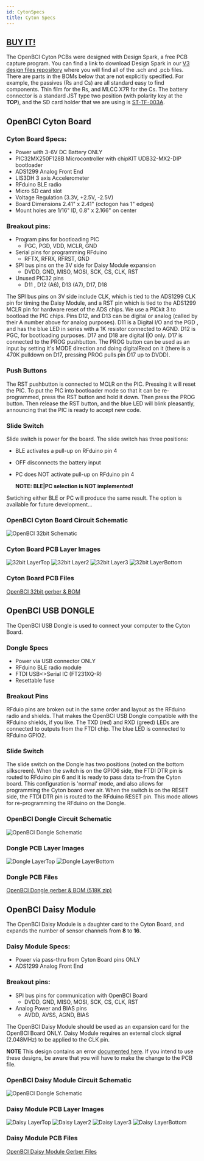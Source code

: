 ```yaml
---
id: CytonSpecs
title: Cyton Specs
---
```

## [BUY IT!](https://shop.openbci.com/collections/frontpage/products/cyton-biosensing-board-8-channel)

The OpenBCI Cyton PCBs were designed with Design Spark, a free PCB capture program. You can find a link to download Design Spark in our [V3 design files repository](https://github.com/OpenBCI/V3_Hardware_Design_Files) where you will find all of the .sch and .pcb files. There are parts in the BOMs below that are not explicitly specified. For example, the passives (Rs and Cs) are all standard easy to find components. Thin film for the Rs, and MLCC X7R for the Cs. The battery connector is a standard JST type two position (with polarity key at the **TOP**), and the SD card holder that we are using is [ST-TF-003A](https://octopart.com/st-tf-003a-suntech-29424852).

## OpenBCI Cyton Board

### Cyton Board Specs:

-   Power with 3-6V DC Battery ONLY
-   PIC32MX250F128B Microcontroller with chipKIT UDB32-MX2-DIP bootloader
-   ADS1299 Analog Front End
-   LIS3DH 3 axis Accelerometer
-   RFduino BLE radio
-   Micro SD card slot
-   Voltage Regulation (3.3V, +2.5V, -2.5V)
-   Board Dimensions 2.41" x 2.41" (octogon has 1" edges)
-   Mount holes are 1/16" ID, 0.8" x 2.166" on center

### Breakout pins:

-   Program pins for bootloading PIC
    -   PGC, PGD, VDD, MCLR, GND
-   Serial pins for programming RFduino
    -   RFTX, RFRX, RFRST, GND
-   SPI bus pins on the 3V side for Daisy Module expansion
    -   DVDD, GND, MISO, MOSI, SCK, CS, CLK, RST
-   Unused PIC32 pins
    -   D11 , D12 (A6), D13 (A7), D17, D18

The SPI bus pins on 3V side include CLK, which is tied to the ADS1299 CLK pin for timing the Daisy Module, and a RST pin which is tied to the ADS1299 MCLR pin for hardware reset of the ADS chips. We use a PICkit 3 to bootload the PIC chips. Pins D12, and D13 can be digital or analog (called by their A number above for analog purposes). D11 is a Digital I/O and the PGD , and has the blue LED in series with a 1K resistor connected to AGND. D12 is PGC, for bootloading purposes. D17 and D18 are digital I|O only. D17 is connected to the PROG pushbutton. The PROG button can be used as an input by setting it's MODE direction and doing digitalRead on it (there is a 470K pulldown on D17, pressing PROG pulls pin D17 up to DVDD).

### Push Buttons

The RST pushbutton is connected to MCLR on the PIC. Pressing it will reset the PIC. To put the PIC into bootloader mode so that it can be re-programmed, press the RST button and hold it down. Then press the PROG button. Then release the RST button, and the blue LED will blink pleasantly, announcing that the PIC is ready to accept new code.

### Slide Switch

Slide switch is power for the board. The slide switch has three positions:

-   BLE activates a pull-up on RFduino pin 4
-   OFF disconnects the battery input
-   PC does NOT activate pull-up on RFduino pin 4

      **NOTE: BLE|PC selection is NOT implemented!**

Swtiching either BLE or PC will produce the same result. The option is available for future development...

### OpenBCI Cyton Board Circuit Schematic

![OpenBCI 32bit Schematic](../assets/CytonImages/OBCI_V3_32bit-Schematic.jpg)

### Cyton Board PCB Layer Images

![32bit LayerTop](../assets/CytonImages/OBCI_32bit_layerTop.jpg)
![32bit Layer2](../assets/CytonImages/OBCI_32bit_layerTwo.jpg)
![32bit Layer3](../assets/CytonImages/OBCI_32bit_layerThree.jpg)
![32bit LayerBottom](../assets/CytonImages/OBCI_32bit_layerBottom_noMirror.jpg)

### Cyton Board PCB Files

[OpenBCI 32bit gerber & BOM](https://github.com/OpenBCI/V3_Hardware_Design_Files/tree/master/OpenBCI%20Cyton%20Designs/OBCI_Cyton_Plots)

## OpenBCI USB DONGLE

The OpenBCI USB Dongle is used to connect your computer to the Cyton Board.

### Dongle Specs

-   Power via USB connector ONLY
-   RFduino BLE radio module
-   FTDI USB&lt;&gt;Serial IC (FT231XQ-R)
-   Resettable fuse

### Breakout Pins

RFduio pins are broken out in the same order and layout as the RFduino radio and shields. That makes the OpenBCI USB Dongle compatible with the RFduino shields, if you like. The TXD (red) and RXD (greed) LEDs are connected to outputs from the FTDI chip. The blue LED is connected to RFduino GPIO2.

### Slide Switch

The slide switch on the Dongle has two positions (noted on the bottom  silkscreen). When the switch is on the GPIO6 side, the FTDI DTR pin is routed to RFduino pin 6 and it is ready to pass data to-from the Cyton board. This configuration is 'normal' mode, and also allows for programming the Cyton board over air. When the switch is on the RESET side, the FTDI DTR pin is routed to the RFduino RESET pin. This mode allows for re-programming the RFduino on the Dongle.

### OpenBCI Dongle Circuit Schematic

![OpenBCI Dongle Schematic](../assets/CytonImages/OBCI_DONGLE-Schematic.jpg)

### Dongle PCB Layer Images

![Dongle LayerTop](../assets/CytonImages/OBCI_DONGLE_layerTop.jpg)
![Dongle LayerBottom](../assets/CytonImages/OBCI_DONGLE_layerBottom.jpg)

### Dongle PCB Files

[OpenBCI Dongle gerber & BOM (518K zip)](http://ultracortex.com/downloads/hardware/OpenBCI_Dongle.zip)

## OpenBCI Daisy Module

The OpenBCI Daisy Module is a daughter card to the Cyton Board, and expands the number of sensor channels from **8** to **16**.

### Daisy Module Specs:

-   Power via pass-thru from Cyton Board pins ONLY
-   ADS1299 Analog Front End

### Breakout pins:

-   SPI bus pins for communication with OpenBCI Board
    -   DVDD, GND, MISO, MOSI, SCK, CS, CLK, RST
-   Analog Power and BIAS pins
    -   AVDD, AVSS, AGND, BIAS

The OpenBCI Daisy Module should be used as an expansion card for the OpenBCI Board ONLY. Daisy Module requires an external clock signal (2.048MHz) to be applied to the CLK pin.

**NOTE** This design contains an error [documented here](http://openbci.com/community/daisy-module-re-work/). If you intend to use these designs, be aware that you will have to make the change to the PCB file.

### OpenBCI Daisy Module Circuit Schematic

![OpenBCI Dongle Schematic](../assets/CytonImages/OBCI_V3_Daisy-Schematic.jpg)

### Daisy Module PCB Layer Images

![Daisy LayerTop](../assets/CytonImages/OBCI_DaisyModule_layerTop.jpg)
![Daisy Layer2](../assets/CytonImages/OBCI_DaisyModule_layerTwo.jpg)
![Daisy Layer3](../assets/CytonImages/OBCI_DaisyModule_layerThree.jpg)
![Daisy LayerBottom](../assets/CytonImages/OBCI_DaisyModule_layerBottom_noMirror.jpg)

### Daisy Module PCB Files

[OpenBCI Daisy Module Gerber Files](https://github.com/OpenBCI/V3_Hardware_Design_Files/tree/master/OpenBCI%20Daisy%20Designs/OBCI_Daisy_Plots)